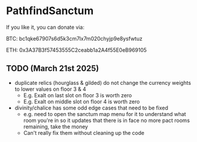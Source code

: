 # PathfindSanctum

If you like it, you can donate via:

BTC: bc1qke67907s6d5k3cm7lx7m020chyjp9e8ysfwtuz

ETH: 0x3A37B3f57453555C2ceabb1a2A4f55E0eB969105 

## TODO (March 21st 2025)
- duplicate relics (hourglass & gilded) do not change the currency weights to lower values on floor 3 & 4
  - E.g. Exalt on last slot on floor 3 is worth zero
  - E.g. Exalt on middle slot on floor 4 is worth zero
- divinity/chalice has some odd edge cases that need to be fixed
  - e.g. need to open the sanctum map menu for it to understand what room you're in so it updates that there is in face no more pact rooms remaining, take the money
  - Can't really fix them without cleaning up the code
